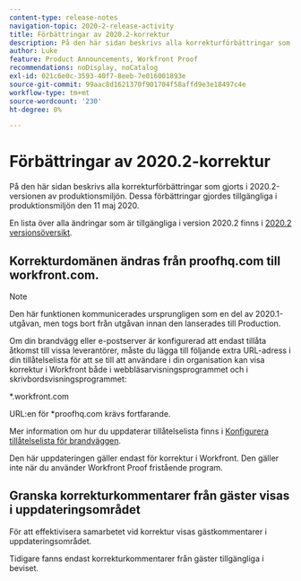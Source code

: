 ```yaml
---
content-type: release-notes
navigation-topic: 2020-2-release-activity
title: Förbättringar av 2020.2-korrektur
description: På den här sidan beskrivs alla korrekturförbättringar som gjorts i 2020.2-versionen av produktionsmiljön. Dessa förbättringar gjordes tillgängliga i produktionsmiljön den 11 maj 2020.
author: Luke
feature: Product Announcements, Workfront Proof
recommendations: noDisplay, noCatalog
exl-id: 021c6e0c-3593-40f7-8eeb-7e016001893e
source-git-commit: 99aac8d1621370f901704f58affd9e3e18497c4e
workflow-type: tm+mt
source-wordcount: '230'
ht-degree: 0%

---
```


# Förbättringar av 2020.2-korrektur

På den här sidan beskrivs alla korrekturförbättringar som gjorts i 2020.2-versionen av produktionsmiljön. Dessa förbättringar gjordes tillgängliga i produktionsmiljön den 11 maj 2020.

En lista över alla ändringar som är tillgängliga i version 2020.2 finns i [2020.2 versionsöversikt](../../../product-announcements/product-releases/2020.2.-release-activity/2020-2-release-overview.md).

## Korrekturdomänen ändras från proofhq.com till workfront.com.

>[!NOTE]
>
>Den här funktionen kommunicerades ursprungligen som en del av 2020.1-utgåvan, men togs bort från utgåvan innan den lanserades till Production.

Om din brandvägg eller e-postserver är konfigurerad att endast tillåta åtkomst till vissa leverantörer, måste du lägga till följande extra URL-adress i din tillåtelselista för att se till att användare i din organisation kan visa korrektur i Workfront både i webbläsarvisningsprogrammet och i skrivbordsvisningsprogrammet:

&#42;.workfront.com

URL:en för &#42;proofhq.com krävs fortfarande.

Mer information om hur du uppdaterar tillåtelselista finns i [Konfigurera tillåtelselista för brandväggen](../../../administration-and-setup/get-started-wf-administration/configure-your-firewall.md).

Den här uppdateringen gäller endast för korrektur i Workfront. Den gäller inte när du använder Workfront Proof fristående program.

## Granska korrekturkommentarer från gäster visas i uppdateringsområdet

För att effektivisera samarbetet vid korrektur visas gästkommentarer i uppdateringsområdet.

Tidigare fanns endast korrekturkommentarer från gäster tillgängliga i beviset.
